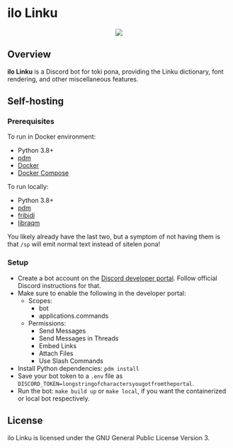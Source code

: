 # ilo Linku

<div align="center">
<a  href="https://discord.gg/A3ZPqnHHsy"><img src="https://img.shields.io/badge/-Discord-%237289da?style=for-the-badge&logo=appveyor"></a>
</div>

## Overview

**ilo Linku** is a Discord bot for toki pona, providing the Linku dictionary, font rendering, and other miscellaneous features.

## Self-hosting

### Prerequisites

To run in Docker environment:

- Python 3.8+
- [pdm](https://github.com/pdm-project/pdm)
- [Docker](https://www.docker.com/)
- [Docker Compose](https://docs.docker.com/compose/)

To run locally:

- Python 3.8+
- [pdm](https://github.com/pdm-project/pdm)
- [fribidi](https://github.com/fribidi/fribidi)
- [libraqm](https://github.com/HOST-Oman/libraqm)

You likely already have the last two, but a symptom of not having them is that `/sp` will emit normal text instead of sitelen pona!

### Setup

- Create a bot account on the [Discord developer portal](https://discord.com/developers/applications). Follow official Discord instructions for that.
- Make sure to enable the following in the developer portal:
  - Scopes:
    - bot
    - applications.commands
  - Permissions:
    - Send Messages
    - Send Messages in Threads
    - Embed Links
    - Attach Files
    - Use Slash Commands
- Install Python dependencies: `pdm install`
- Save your bot token to a `.env` file as `DISCORD_TOKEN=longstringofcharactersyougotfromtheportal`.
- Run the bot: `make build up` or `make local`, if you want the containerized or local bot respectively.

## License

ilo Linku is licensed under the GNU General Public License Version 3.

